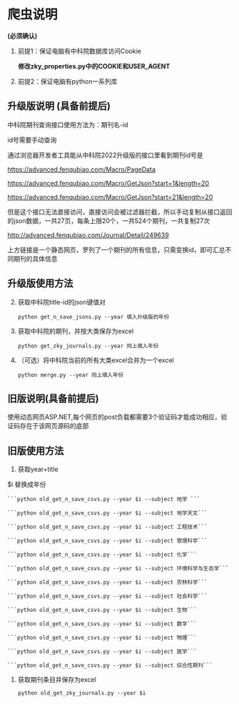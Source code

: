 
# 爬虫说明
**(必须确认)**
1. 前提1：保证电脑有中科院数据库访问Cookie

    **修改zky_properties.py中的COOKIE和USER_AGENT**

1. 前提2：保证电脑有python一系列库



## 升级版说明 (具备前提后)
中科院期刊查询接口使用方法为：期刊名-id

id号需要手动查询

通过浏览器开发者工具能从中科院2022升级版的接口里看到期刊id号是

https://advanced.fenqubiao.com/Macro/PageData

https://advanced.fenqubiao.com/Macro/GetJson?start=1&length=20

https://advanced.fenqubiao.com/Macro/GetJson?start=21&length=20

但是这个接口无法直接访问，直接访问会被过滤器拦截，所以手动复制从接口返回的json数据，一共27页，每条上限20个，一共524个期刊，一共复制27次

http://advanced.fenqubiao.com/Journal/Detail/249639

上方链接是一个静态网页，罗列了一个期刊的所有信息，只需变换id，即可汇总不同期刊的具体信息


## 升级版使用方法



2. 获取中科院title-id的json键值对

    ```python get_n_save_jsons.py --year 填入升级版的年份```

1. 获取中科院的期刊，并按大类保存为excel

    ```python get_zky_journals.py --year 同上填入年份```

4. （可选）将中科院当前的所有大类excel合并为一个excel

    ```python merge.py --year 同上填入年份```


## 旧版说明(具备前提后)

使用动态网页ASP.NET,每个网页的post负载都需要3个验证码才能成功相应，验证码存在于该网页源码的底部

## 旧版使用方法
1. 获取year+title 

$i 替换成年份
   
    ```python old_get_n_save_csvs.py --year $i --subject 地学 ```

    ```python old_get_n_save_csvs.py --year $i --subject 地学天文```

    ```python old_get_n_save_csvs.py --year $i --subject 工程技术``` 

    ```python old_get_n_save_csvs.py --year $i --subject 管理科学``` 

    ```python old_get_n_save_csvs.py --year $i --subject 化学```

    ```python old_get_n_save_csvs.py --year $i --subject 环境科学与生态学``` 

    ```python old_get_n_save_csvs.py --year $i --subject 农林科学``` 

    ```python old_get_n_save_csvs.py --year $i --subject 社会科学```

    ```python old_get_n_save_csvs.py --year $i --subject 生物```

    ```python old_get_n_save_csvs.py --year $i --subject 数学```

    ```python old_get_n_save_csvs.py --year $i --subject 物理``` 

    ```python old_get_n_save_csvs.py --year $i --subject 医学``` 

    ```python old_get_n_save_csvs.py --year $i --subject 综合性期刊```

1. 获取期刊条目并保存为excel

    ```python old_get_zky_journals.py --year $i```
